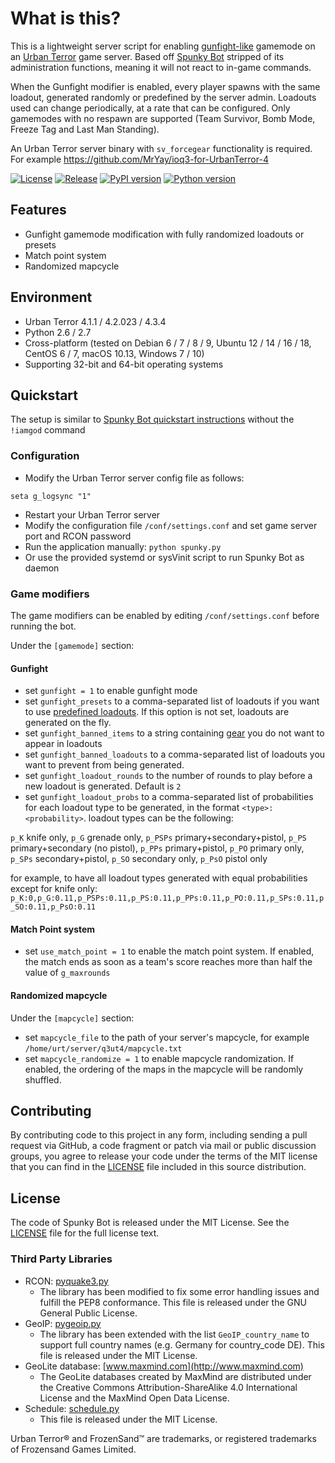 # What is this?

This is a lightweight server script for enabling [gunfight-like](https://callofduty.fandom.com/wiki/Gunfight#Overview) gamemode on an [Urban Terror](http://www.urbanterror.info) game server.
Based off [Spunky Bot](https://github.com/SpunkyBot/spunkybot) stripped of its administration functions, meaning it will not react to in-game commands.

When the Gunfight modifier is enabled, every player spawns with the same loadout, generated randomly or predefined by the server admin.
Loadouts used can change periodically, at a rate that can be configured.
Only gamemodes with no respawn are supported (Team Survivor, Bomb Mode, Freeze Tag and Last Man Standing).

An Urban Terror server binary with `sv_forcegear` functionality is required. For example https://github.com/MrYay/ioq3-for-UrbanTerror-4

[![License](https://img.shields.io/github/license/SpunkyBot/spunkybot)](https://github.com/SpunkyBot/spunkybot/blob/develop/LICENSE)
[![Release](https://img.shields.io/github/v/release/SpunkyBot/spunkybot.svg?color=orange)](https://github.com/SpunkyBot/spunkybot/releases)
[![PyPI version](https://img.shields.io/pypi/v/spunkybot.svg)](https://pypi.python.org/pypi/spunkybot)
[![Python version](https://img.shields.io/pypi/pyversions/spunkybot?color=yellow)](https://pypi.org/project/spunkybot)

## Features

* Gunfight gamemode modification with fully randomized loadouts or presets
* Match point system
* Randomized mapcycle

## Environment

* Urban Terror 4.1.1 / 4.2.023 / 4.3.4
* Python 2.6 / 2.7
* Cross-platform (tested on Debian 6 / 7 / 8 / 9, Ubuntu 12 / 14 / 16 / 18, CentOS 6 / 7, macOS 10.13, Windows 7 / 10)
* Supporting 32-bit and 64-bit operating systems

## Quickstart

The setup is similar to [Spunky Bot quickstart instructions](https://github.com/SpunkyBot/spunkybot#quickstart) without the `!iamgod` command

### Configuration

* Modify the Urban Terror server config file as follows:

```
seta g_logsync "1"
```

* Restart your Urban Terror server
* Modify the configuration file `/conf/settings.conf` and set game server port and RCON password
* Run the application manually: `python spunky.py`
* Or use the provided systemd or sysVinit script to run Spunky Bot as daemon

### Game modifiers
The game modifiers can be enabled by editing `/conf/settings.conf` before running the bot.

Under the `[gamemode]` section:
#### Gunfight
* set `gunfight = 1` to enable gunfight mode
* set `gunfight_presets` to a comma-separated list of loadouts if you want to use [predefined loadouts](https://www.urbanterror.info/support/120-gears/#D). If this option is not set, loadouts are generated on the fly.
* set `gunfight_banned_items` to a string containing [gear](https://www.urbanterror.info/support/120-gears/#C) you do not want to appear in loadouts
* set `gunfight_banned_loadouts` to a comma-separated list of loadouts you want to prevent from being generated.
* set `gunfight_loadout_rounds` to the number of rounds to play before a new loadout is generated. Default is `2`
* set `gunfight_loadout_probs` to a comma-separated list of probabilities for each loadout type to be generated, in the format `<type>:<probability>`. 
loadout types can be the following:
  
`p_K` knife only, `p_G` grenade only, `p_PSPs` primary+secondary+pistol, `p_PS` primary+secondary (no pistol),
`p_PPs` primary+pistol, `p_PO` primary only, `p_SPs` secondary+pistol, `p_SO` secondary only, `p_PsO` pistol only

for example, to have all loadout types generated with equal probabilities except for knife only: `p_K:0,p_G:0.11,p_PSPs:0.11,p_PS:0.11,p_PPs:0.11,p_PO:0.11,p_SPs:0.11,p_SO:0.11,p_PsO:0.11`

#### Match Point system
* set `use_match_point = 1` to enable the match point system. If enabled, the match ends as soon as a team's score reaches more than half the value of `g_maxrounds`

#### Randomized mapcycle
Under the `[mapcycle]` section:
* set `mapcycle_file` to the path of your server's mapcycle, for example `/home/urt/server/q3ut4/mapcycle.txt`
* set `mapcycle_randomize = 1` to enable mapcycle randomization. If enabled, the ordering of the maps in the mapcycle will be randomly shuffled.

## Contributing

By contributing code to this project in any form, including sending a pull request via GitHub, a code fragment or patch via mail or public discussion groups, you agree to release your code under the terms of the MIT license that you can find in the [LICENSE](https://github.com/SpunkyBot/spunkybot/blob/develop/LICENSE) file included in this source distribution.

## License

The code of Spunky Bot is released under the MIT License. See the [LICENSE](https://github.com/SpunkyBot/spunkybot/blob/develop/LICENSE) file for the full license text.

### Third Party Libraries

* RCON: [pyquake3.py](https://github.com/urthub/pyquake3)
  * The library has been modified to fix some error handling issues and fulfill the PEP8 conformance. This file is released under the GNU General Public License.
* GeoIP: [pygeoip.py](https://github.com/urthub/pygeoip)
  * The library has been extended with the list `GeoIP_country_name` to support full country names (e.g. Germany for country_code DE). This file is released under the MIT License.
* GeoLite database: [www.maxmind.com](http://www.maxmind.com)
  * The GeoLite databases created by MaxMind are distributed under the Creative Commons Attribution-ShareAlike 4.0 International License and the MaxMind Open Data License.
* Schedule: [schedule.py](https://github.com/dbader/schedule)
  * This file is released under the MIT License.

Urban Terror® and FrozenSand™ are trademarks, or registered trademarks of Frozensand Games Limited.
